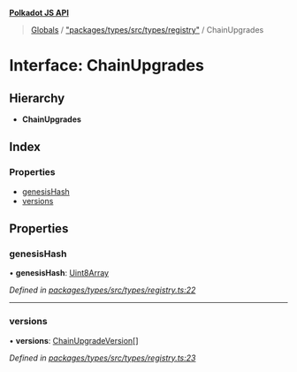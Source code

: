 **[Polkadot JS API](../README.md)**

> [Globals](../globals.md) / ["packages/types/src/types/registry"](../modules/_packages_types_src_types_registry_.md) / ChainUpgrades

# Interface: ChainUpgrades

## Hierarchy

* **ChainUpgrades**

## Index

### Properties

* [genesisHash](_packages_types_src_types_registry_.chainupgrades.md#genesishash)
* [versions](_packages_types_src_types_registry_.chainupgrades.md#versions)

## Properties

### genesisHash

•  **genesisHash**: [Uint8Array](../classes/_packages_types_src_codec_raw_.raw.md#uint8array)

*Defined in [packages/types/src/types/registry.ts:22](https://github.com/polkadot-js/api/blob/acb565d46/packages/types/src/types/registry.ts#L22)*

___

### versions

•  **versions**: [ChainUpgradeVersion](_packages_types_src_types_registry_.chainupgradeversion.md)[]

*Defined in [packages/types/src/types/registry.ts:23](https://github.com/polkadot-js/api/blob/acb565d46/packages/types/src/types/registry.ts#L23)*
